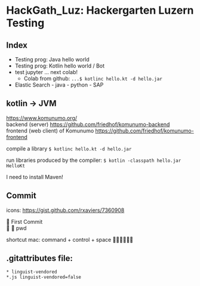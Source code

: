 # HackGath_Luz: Hackergarten Luzern Testing

## Index 
* Testing prog: Java hello world 
* Testing prog: Kotlin hello world / Bot
* test jupyter ... next colab! 
    * Colab from github: ```...$ kotlinc hello.kt -d hello.jar```
* Elastic Search - java - python - SAP 


## kotlin -> JVM 
https://www.komunumo.org/ <br>
backend (server) https://github.com/friedhof/komunumo-backend<br>
frontend (web client) of Komunumo https://github.com/friedhof/komunumo-frontend <br>

compile a library 
```$ kotlinc hello.kt -d hello.jar```

run libraries produced by the compiler: 
```$ kotlin -classpath hello.jar HelloKt ```


I need to install Maven!


## Commit 
icons: https://gist.github.com/rxaviers/7360908 <br>

🎉 First Commit <br> 
👮 :cop: pwd

shortcut mac: command + control + space 
🤪😬😬😬😬😬


## .gitattributes file:
    * linguist-vendored
    *.js linguist-vendored=false
